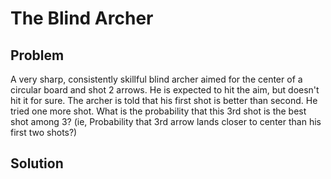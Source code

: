 # The Blind Archer

## Problem

A very sharp, consistently skillful blind archer aimed for the center of a circular board and shot 2 arrows. He is expected to hit the aim, but doesn't hit it for sure. The archer is told that his first shot is better than second. He tried one more shot. What is the probability that this 3rd shot is the best shot among 3?
(ie, Probability that 3rd arrow lands closer to center than his first two shots?) 

## Solution


